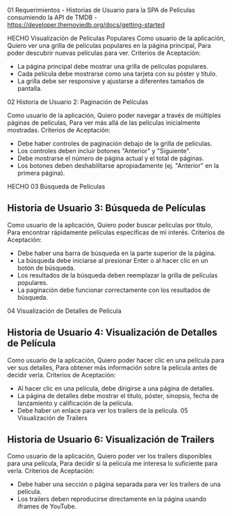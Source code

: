 01
Requerimientos -
Historias de Usuario para la SPA de Películas consumiendo la API de TMDB -
https://developer.themoviedb.org/docs/getting-started




HECHO
Visualización de Películas Populares 
Como usuario de la aplicación,
Quiero ver una grilla de películas populares en la página principal,
Para poder descubrir nuevas películas para ver.
Criterios de Aceptación:
- La página principal debe mostrar una grilla de películas populares.
- Cada película debe mostrarse como una tarjeta con su póster y título.
- La grilla debe ser responsive y ajustarse a diferentes tamaños de pantalla.

02
Historia de Usuario 2: Paginación de Películas

Como usuario de la aplicación,
Quiero poder navegar a través de múltiples páginas de películas,
Para ver más allá de las películas inicialmente mostradas.
Criterios de Aceptación:
- Debe haber controles de paginación debajo de la grilla de películas.
- Los controles deben incluir botones "Anterior" y "Siguiente".
- Debe mostrarse el número de página actual y el total de páginas.
- Los botones deben deshabilitarse apropiadamente (ej. "Anterior" en la primera
página).


HECHO
03
Búsqueda de Películas
## Historia de Usuario 3: Búsqueda de Películas
Como usuario de la aplicación,
Quiero poder buscar películas por título,
Para encontrar rápidamente películas específicas de mi interés.
Criterios de Aceptación:
- Debe haber una barra de búsqueda en la parte superior de la página.
- La búsqueda debe iniciarse al presionar Enter o al hacer clic en un botón de
búsqueda.
- Los resultados de la búsqueda deben reemplazar la grilla de películas populares.
- La paginación debe funcionar correctamente con los resultados de búsqueda.

04
Visualización de Detalles de Película
## Historia de Usuario 4: Visualización de Detalles de Película
Como usuario de la aplicación,
Quiero poder hacer clic en una película para ver sus detalles,
Para obtener más información sobre la película antes de decidir verla.
Criterios de Aceptación:
- Al hacer clic en una película, debe dirigirse a una página de detalles.
- La página de detalles debe mostrar el título, póster, sinopsis, fecha de lanzamiento y
calificación de la película.
- Debe haber un enlace para ver los trailers de la película.
05
Visualización de Trailers
## Historia de Usuario 6: Visualización de Trailers
Como usuario de la aplicación,
Quiero poder ver los trailers disponibles para una película,
Para decidir si la película me interesa lo suficiente para verla.
Criterios de Aceptación:
- Debe haber una sección o página separada para ver los trailers de una película.
- Los trailers deben reproducirse directamente en la página usando iframes de
YouTube.
